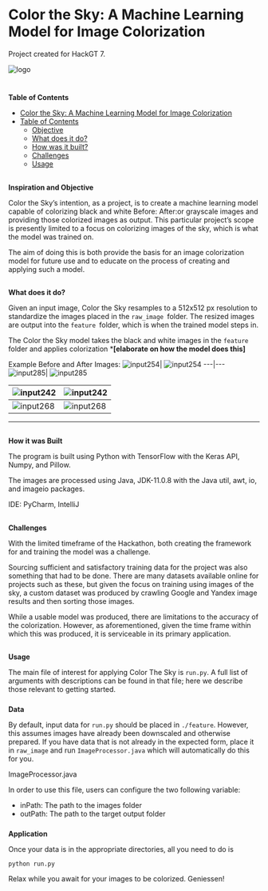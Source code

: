 

# **Color the Sky: A Machine Learning Model for Image Colorization**

Project created for HackGT 7.

![logo](logo.png)
# 
**Table of Contents**



*   [Color the Sky: A Machine Learning Model for Image Colorization](https://github.com/thinhpham2122/Color_the_Sky)
*   [Table of Contents](https://github.com/thinhpham2122/Color_the_Sky#table-of-contents)
    *   [Objective](https://github.com/thinhpham2122/Color_the_Sky#objective)
    *   [What does it do?](https://github.com/thinhpham2122/Color_the_Sky#what-does-it-do)
    *   [How was it built?](https://github.com/thinhpham2122/Color_the_Sky#built)
    *   [Challenges](https://github.com/thinhpham2122/Color_the_Sky#challenges)
    *   [Usage](https://github.com/thinhpham2122/Color_the_Sky#usage)

## 
**Inspiration and Objective**


Color the Sky’s intention, as a project, is to create a machine learning model capable of colorizing black and white Before:						After:or grayscale images and providing those colorized images as output. This particular project’s scope is presently limited to a focus on colorizing images of the sky, which is what the model was trained on. 

The aim of doing this is both provide the basis for an image colorization model for future use and to educate on the process of creating and applying such a model. 


## 
**What does it do?**

Given an input image, Color the Sky resamples to a 512x512 px resolution to standardize the images placed in the `raw_image `folder. The resized images are output into the `feature `folder, which is when the trained model steps in. 

The Color the Sky model takes the black and white images in the `feature `folder and applies colorization ***[elaborate on how the model does this]**

Example Before and After Images:
![input254](test_input/input254.jpeg)| ![input254](test_output/output254.jpeg)
---|---
![input285](test_input/input285.jpeg)| ![input285](test_output/output285.jpeg)

![input242](test_input/input242.jpeg)| ![input242](test_output/output242.jpeg)
---|---
![input268](test_input/input268.jpeg)| ![input268](test_output/output268.jpeg)

---


## 
**How it was Built**

The program is built using Python with TensorFlow with the Keras API, Numpy, and Pillow.

The images are processed using Java, JDK-11.0.8 with the Java util, awt, io, and imageio packages.

IDE: PyCharm, IntelliJ


## 
**Challenges**

With the limited timeframe of the Hackathon, both creating the framework for and training the model was a challenge.  

Sourcing sufficient and satisfactory training data for the project was also something that had to be done. There are many datasets available online for projects such as these, but given the focus on training using images of the sky, a custom dataset was produced by crawling Google and Yandex image results and then sorting those images.

While a usable model was produced, there are limitations to the accuracy of the colorization. However, as aforementioned, given the time frame within which this was produced, it is serviceable in its primary application. 


## 
**Usage**

The main file of interest for applying Color The Sky is `run.py`. A full list of arguments with descriptions can be found in that file; here we describe those relevant to getting started.


### 
**Data**

By default, input data for `run.py` should be placed in `./feature`. However, this assumes images have already been downscaled and otherwise prepared. If you have data that is not already in the expected form, place it in `raw_image` and run `ImageProcessor.java` which will automatically do this for you. 

ImageProcessor.java

In order to use this file, users can configure the two following variable:



*   inPath: The path to the images folder
*   outPath: The path to the target output folder

### 
**Application**


Once your data is in the appropriate directories, all you need to do is


```
python run.py
```


Relax while you await for your images to be colorized. Geniessen!
